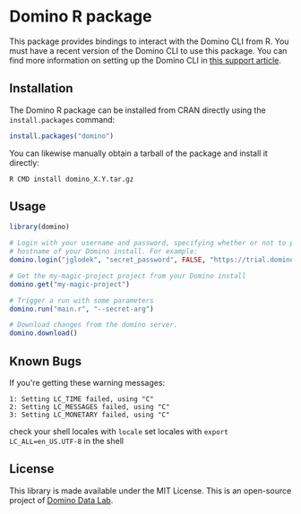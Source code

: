 # Domino R package

This package provides bindings to interact with the Domino CLI from R. You must have a recent version
of the Domino CLI to use this package. You can find more information on setting up the Domino
CLI in [this support article](http://support.dominodatalab.com/hc/en-us/articles/204856475-Installing-the-Domino-Client-CLI-).

## Installation

The Domino R package can be installed from CRAN directly using the `install.packages` command:

```R
install.packages("domino")
```

You can likewise manually obtain a tarball of the package and install it directly:

```
R CMD install domino_X.Y.tar.gz
```

## Usage

```R
library(domino)

# Login with your username and password, specifying whether or not to permit usage reports and the
# hostname of your Domino install. For example:
domino.login("jglodek", "secret_password", FALSE, "https://trial.dominodatalab.com")

# Get the my-magic-project project from your Domino install
domino.get("my-magic-project")

# Trigger a run with some parameters
domino.run("main.r", "--secret-arg")

# Download changes from the domino server.
domino.download()
```

## Known Bugs

If you're getting these warning messages:

```
1: Setting LC_TIME failed, using "C"
2: Setting LC_MESSAGES failed, using "C"
3: Setting LC_MONETARY failed, using "C"
```

check your shell locales with ```locale```
set locales with ```export LC_ALL=en_US.UTF-8``` in the shell

## License

This library is made available under the MIT License. This is an open-source project of
[Domino Data Lab](https://www.dominodatalab.com).
